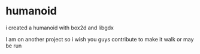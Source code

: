 # humanoid
i created a humanoid with box2d and libgdx 

I am on another project so i wish you guys contribute to make it walk or may be run
